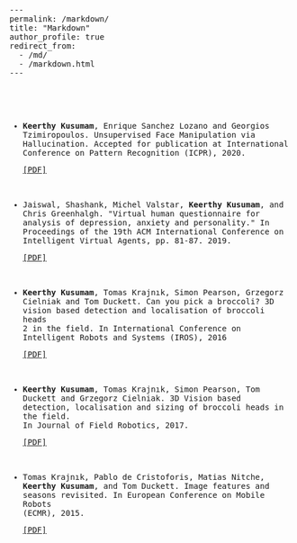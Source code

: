 <pre style="word-wrap: break-word; white-space: pre-wrap;">---
permalink: /markdown/
title: "Markdown"
author_profile: true
redirect_from: 
  - /md/
  - /markdown.html
---



<ul>
<li><b>Keerthy Kusumam</b>, Enrique Sanchez Lozano and Georgios Tzimiropoulos. Unsupervised Face Manipulation via Hallucination. Accepted for publication at International
Conference on Pattern Recognition (ICPR), 2020.
<p><a href="#">[PDF]</a></p>
</li>
<li>Jaiswal, Shashank, Michel Valstar,<b> Keerthy Kusumam</b>, and Chris Greenhalgh. "Virtual human questionnaire for analysis of depression, anxiety and personality." In Proceedings of the 19th ACM International Conference on Intelligent Virtual Agents, pp. 81-87. 2019.
<p><a href="#">[PDF]</a></p>
</li>
<li><b>Keerthy Kusumam</b>, Tomas Krajnık, Simon Pearson, Grzegorz Cielniak and Tom Duckett. Can you pick a broccoli? 3D vision based detection and localisation of broccoli heads
2 in the field. In International Conference on Intelligent Robots and Systems (IROS), 2016
<p><a href="#">[PDF]</a></p>
</li>
<li><b>Keerthy Kusumam</b>, Tomas Krajnık, Simon Pearson, Tom Duckett and Grzegorz Cielniak. 3D Vision based detection, localisation and sizing of broccoli heads in the field.
In Journal of Field Robotics, 2017.
<p><a href="#">[PDF]</a></p>
</li>
<li>Tomas Krajnık, Pablo de Cristoforis, Matias Nitche, <b>Keerthy Kusumam</b>, and Tom Duckett. Image features and seasons revisited. In European Conference on Mobile Robots
(ECMR), 2015.
<p><a href="#">[PDF]</a></p>
</li>
</ul>
